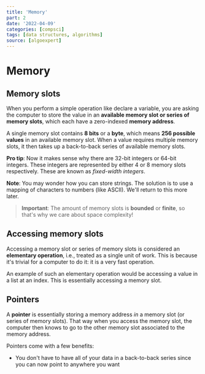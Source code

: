 ```yaml
---
title: 'Memory'
part: 2
date: '2022-04-09'
categories: [compsci]
tags: [data structures, algorithms]
source: [algoexpert]
---
```


# Memory

## Memory slots

When you perform a simple operation like declare a variable, you are asking the computer to store the value in an **available memory slot or series of memory slots**, which each have a zero-indexed **memory address**.

A single memory slot contains **8 bits** or a **byte**, which means **256 possible values** in an available memory slot. When a value requires multiple memory slots, it then takes up a back-to-back series of available memory slots.

**Pro tip**: Now it makes sense why there are 32-bit integers or 64-bit integers. These integers are represented by either 4 or 8 memory slots respectively. These are known as *fixed-width integers*.

**Note**: You may wonder how you can store strings. The solution is to use a mapping of characters to numbers (like ASCII). We'll return to this more later.

> **Important**: The amount of memory slots is **bounded** or **finite**, so that's why we care about space complexity!

## Accessing memory slots

Accessing a memory slot or series of memory slots is considered an **elementary operation**, i.e., treated as a single unit of work. This is because it's trivial for a computer to do it: it is a very fast operation.

An example of such an elementary operation would be accessing a value in a list at an index. This is essentially accessing a memory slot.

## Pointers

A **pointer** is essentially storing a memory address *in* a memory slot (or series of memory slots). That way when you access the memory slot, the computer then knows to go to the other memory slot associated to the memory address.

Pointers come with a few benefits:

* You don't have to have all of your data in a back-to-back series since you can now point to anywhere you want
